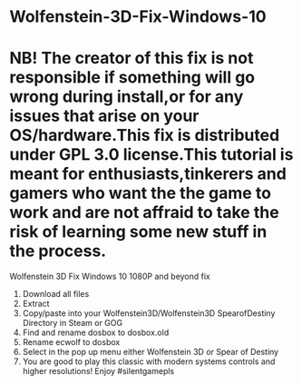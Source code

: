 # Wolfenstein-3D-Fix-Windows-10
# NB! The creator of this fix is not responsible if something will go wrong during install,or for any issues that arise on your OS/hardware.This fix is distributed under GPL 3.0 license.This tutorial is meant for enthusiasts,tinkerers and gamers who want the the game to work and are not affraid to take the risk of learning some new stuff in the process.
Wolfenstein 3D Fix Windows 10 1080P and beyond fix
1. Download all files
2. Extract
3. Copy/paste into your Wolfenstein3D/Wolfenstein3D SpearofDestiny Directory in Steam or GOG
4. Find and rename dosbox to dosbox.old
5. Rename ecwolf to dosbox
6. Select in the pop up menu either Wolfenstein 3D or Spear of Destiny
7. You are good to play this classic with modern systems controls and higher resolutions!
Enjoy
#silentgamepls
